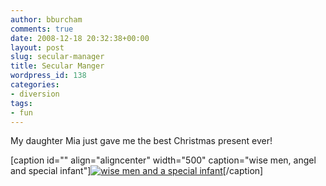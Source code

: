 ```yaml
---
author: bburcham
comments: true
date: 2008-12-18 20:32:38+00:00
layout: post
slug: secular-manager
title: Secular Manger
wordpress_id: 138
categories:
- diversion
tags:
- fun
---
```


My daughter Mia just gave me the best Christmas present ever!

[caption id="" align="aligncenter" width="500" caption="wise men, angel and special infant"][![wise men and a special infant](http://farm4.static.flickr.com/3088/3119055584_c38b3f1846.jpg)](http://en.wikipedia.org/wiki/Bernhard_Riemann)[/caption]
